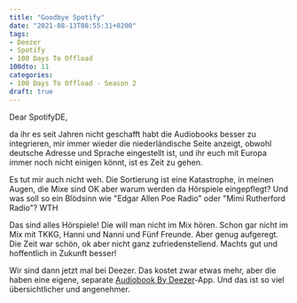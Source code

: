```yaml
---
title: "Goodbye Spotify"
date: "2021-08-13T08:55:31+0200"
tags:
- Deezer
- Spotify
- 100 Days To Offload
100dto: 11
categories:
- 100 Days To Offload - Season 2
draft: true
---
```


Dear SpotifyDE,

da ihr es seit Jahren nicht geschafft habt die Audiobooks besser zu integrieren, mir immer wieder die niederländische Seite anzeigt, obwohl deutsche Adresse und Sprache eingestellt ist, und ihr euch mit Europa immer noch nicht einigen könnt, ist es Zeit zu gehen.

Es tut mir auch nicht weh. Die Sortierung ist eine Katastrophe, in meinen Augen, die Mixe sind OK aber warum werden da Hörspiele eingepflegt? Und was soll so ein Blödsinn wie "Edgar Allen Poe Radio" oder "Mimi Rutherford Radio"? WTH

Das sind alles Hörspiele! Die will man nicht im Mix hören. Schon gar nicht im Mix mit TKKG, Hanni und Nanni und Fünf Freunde. Aber genug aufgeregt. Die Zeit war schön, ok aber nicht ganz zufriedenstellend. Machts gut und hoffentlich in Zukunft besser!

Wir sind dann jetzt mal bei Deezer. Das kostet zwar etwas mehr, aber die haben eine eigene, separate [Audiobook By Deezer](https://apps.apple.com/de/app/audiobooks-by-deezer/id1482898319)-App. Und das ist so viel übersichtlicher und angenehmer.

<!--more-->

